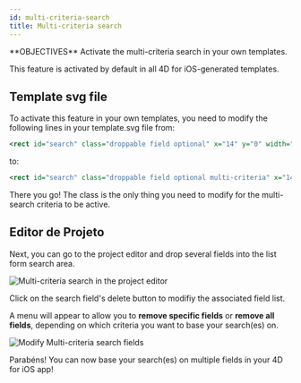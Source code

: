 ```yaml
---
id: multi-criteria-search
title: Multi-criteria search
---
```



<div class = "objectives">
**OBJECTIVES**
Activate the multi-criteria search in your own templates.</div>

This feature is activated by default in all 4D for iOS-generated templates.

## Template svg file

To activate this feature in your own templates, you need to modify the following lines in your template.svg file from:

```xml
<rect id="search" class="droppable field optional" x="14" y="0" width="238" height="30" stroke-dasharray="5,2" ios:type="0,1,2,4,8,9,11,25,35" ios:bind="searchableField"/>

```

to:

```xml
<rect id="search" class="droppable field optional multi-criteria" x="14" y="0" width="238" height="30" stroke-dasharray="5,2" ios:type="0,1,2,4,8,9,11,25,35" ios:bind="searchableField"/>

```

There you go! The class is the only thing you need to modify for the multi-search criteria to be active.

## Editor de Projeto

Next, you can go to the project editor and drop several fields into the list form search area.

![Multi-criteria search in the project editor](assets/en/multi-criteria-search/multi-criteria-search-forms-section.png)

Click on the search field's delete button to modifiy the associated field list.

A menu will appear to allow you to **remove specific fields** or **remove all fields**, depending on which criteria you want to base your search(es) on.

![Modify Multi-criteria search fields](assets/en/multi-criteria-search/multi-criteria-search-forms-section-remove-fields.png)

Parabéns! You can now base your search(es) on multiple fields in your 4D for iOS app!
